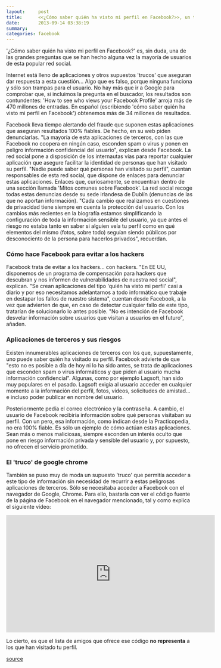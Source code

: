 ```yaml
---
layout:     post
title:      <<¿Cómo saber quién ha visto mi perfil en Facebook?>>, un truco falso y lleno de riesgos
date:       2013-09-14 03:38:19
summary:    
categories: facebook
---
```


'¿Cómo saber quién ha visto mi perfil en Facebook?' es, sin duda, una de las grandes preguntas que se han hecho alguna vez la mayoría de usuarios de esta popular red social. 

Internet está lleno de aplicaciones y otros supuestos 'trucos' que aseguran dar respuesta a esta cuestión... Algo que es falso, porque ninguna funciona y sólo son trampas para el usuario. No hay más que ir a Google para comprobar que, si incluimos la pregunta en el buscador, los resultados son contundentes: 'How to see who views your Facebook Profile' arroja más de 470 millones de entradas. En español (escribiendo 'cómo saber quién ha visto mi perfil en Facebook') obtenemos más de 34 millones de resultados.

Facebook lleva tiempo alertando del fraude que suponen estas aplicaciones que aseguran resultados 100% fiables. De hecho, en su web piden denunciarlas. "La mayoría de esta aplicaciones de terceros, con las que Facebook no coopera en ningún caso, esconden spam o virus y ponen en peligro información confidencial del usuario", explican desde Facebook. La red social pone a disposición de los internautas vías para reportar cualquier aplicación que asegure facilitar la identidad de personas que han visitado su perfil. "Nadie puede saber qué personas han visitado su perfil", cuentan responsables de esta red social, que dispone de enlaces para denunciar estas aplicaciones. Enlaces que, curiosamente, se encuentran dentro de una sección llamada 'Mitos comunes sobre Facebook'. La red social recoge todas estas denuncias desde su sede irlandesa de Dublín (denuncias de las que no aportan información). "Cada cambio que realizamos en cuestiones de privacidad tiene siempre en cuenta la protección del usuario. Con los cambios más recientes en la biografía estamos simplificando la configuración de toda la información sensible del usuario, ya que antes el riesgo no estaba tanto en saber si alguien veía tu perfil como en qué elementos del mismo (fotos, sobre todo) seguían siendo públicos por desconociento de la persona para hacerlos privados", recuerdan.

### Cómo hace Facebook para evitar a los hackers

Facebook trata de evitar a los hackers... con hackers. "En EE UU, disponemos de un programa de compensación para hackers que descubran y nos informen de vulnerabilidades de nuestra red social", explican. "Se crean aplicaciones del tipo 'quién ha visto mi perfil' casi a diario y por eso necesitamos adelantarnos a todo informático que trabaje en destapar los fallos de nuestro sistema", cuentan desde Facebook, a la vez que advierten de que, en caso de detectar cualquier fallo de este tipo, tratarían de solucionarlo lo antes posible. "No es intención de Facebook desvelar información sobre usuarios que visitan a usuarios en el futuro", añaden.

### Aplicaciones de terceros y sus riesgos 

Existen innumerables aplicaciones de terceros con los que, supuestamente, uno puede saber quién ha visitado su perfil. Facebook advierte de que "esto no es posible a día de hoy ni lo ha sido antes, se trata de aplicaciones que esconden spam o virus informáticos y que piden al usuario mucha información confidencial". Algunas, como por ejemplo Lagsoft, han sido muy populares en el pasado. Lagsoft exigía al usuario acceder en cualquier momento a la información del perfil, fotos, vídeos, solicitudes de amistad... e incluso poder publicar en nombre del usuario. 

Posteriormente pedía el correo electrónico y la contraseña. A cambio, el usuario de Facebook recibiría información sobre qué personas visitaban su perfil. Con un pero, esa información, como indican desde la Practicopedia, no era 100% fiable. Es sólo un ejemplo de cómo actúan estas aplicaciones. Sean más o menos maliciosas, siempre esconden un interés oculto que pone en riesgo información privada y sensible del usuario y, por supuesto, no ofrecen el servicio prometido. 

### El 'truco' de google chrome 

También se puso muy de moda un supuesto 'truco' que permitía acceder a este tipo de información sin necesidad de recurrir a estas peligrosas aplicaciones de terceros. Sólo se necesitaba acceder a Facebook con el navegador de Google, Chrome. Para ello, bastaría con ver el código fuente de la página de Facebook en el navegador mencionado, tal y como explica el siguiente vídeo:

<center>
<iframe width="560" height="315" src="https://www.youtube.com/embed/6K0J0qxAyGQ" frameborder="0" allowfullscreen></iframe>
</center>

Lo cierto, es que el lista de amigos que ofrece ese código <strong>no representa</strong> a los que han visitado tu perfil.

<a href="http://www.20minutos.es/noticia/1917999/0/como-saber-quien-ve-mi-perfil/facebook/mitos/" target="_blank">source</a>